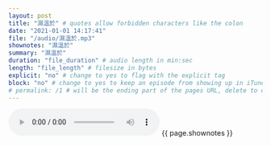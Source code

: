 ```yaml
---
layout: post
title: "濕溫於" # quotes allow forbidden characters like the colon
date: "2021-01-01 14:17:41"
file: "/audio/濕溫於.mp3"
shownotes: "濕溫於"
summary: "濕溫於"
duration: "file_duration" # audio length in min:sec
length: "file_length" # filesize in bytes
explicit: "no" # change to yes to flag with the explicit tag
block: "no" # change to yes to keep an episode from showing up in iTunes
# permalink: /1 # will be the ending part of the pages URL, delete to default to the title
---
```


<audio controls>
<source src="{{site.url}}{{site.baseurl}}{{ page.file }}" type="audio/x-mp3">
Your browser does not support the audio element.
</audio>
{{ page.shownotes }}
